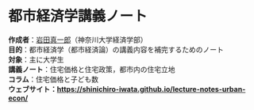# 都市経済学講義ノート
<b>作成者</b>：<a href="https://shinichiro-iwata.github.io/">岩田真一郎</a>（神奈川大学経済学部）
<br><b>目的</b>：都市経済学（都市経済論）の講義内容を補完するためのノート
<br><b>対象</b>：主に大学生
<br><b>講義ノート</b>：住宅価格と住宅政策，都市内の住宅立地
<br><b>コラム</b>：住宅価格と子ども数
<br><b>ウェブサイト<b>：https://shinichiro-iwata.github.io/lecture-notes-urban-econ/
